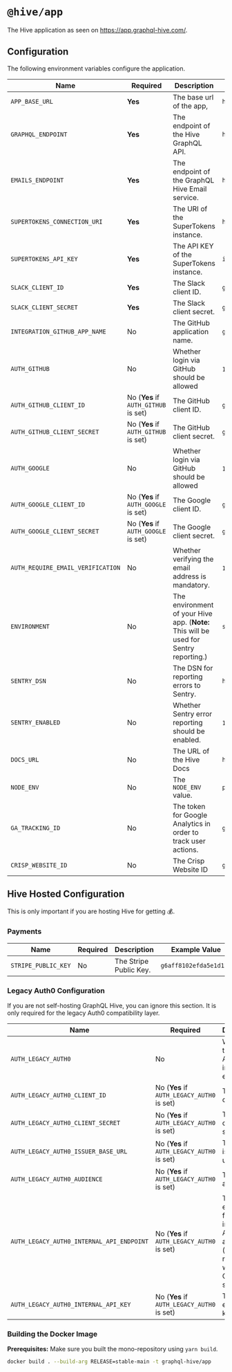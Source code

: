 # `@hive/app`

The Hive application as seen on https://app.graphql-hive.com/.

## Configuration

The following environment variables configure the application.

| Name                              | Required                             | Description                                                                           | Example Value                                        |
| --------------------------------- | ------------------------------------ | ------------------------------------------------------------------------------------- | ---------------------------------------------------- |
| `APP_BASE_URL`                    | **Yes**                              | The base url of the app,                                                              | `https://app.graphql-hive.com`                       |
| `GRAPHQL_ENDPOINT`                | **Yes**                              | The endpoint of the Hive GraphQL API.                                                 | `http://127.0.0.1:4000/graphql`                      |
| `EMAILS_ENDPOINT`                 | **Yes**                              | The endpoint of the GraphQL Hive Email service.                                       | `http://127.0.0.1:6260`                              |
| `SUPERTOKENS_CONNECTION_URI`      | **Yes**                              | The URI of the SuperTokens instance.                                                  | `http://127.0.0.1:3567`                              |
| `SUPERTOKENS_API_KEY`             | **Yes**                              | The API KEY of the SuperTokens instance.                                              | `iliketurtlesandicannotlie`                          |
| `SLACK_CLIENT_ID`                 | **Yes**                              | The Slack client ID.                                                                  | `g6aff8102efda5e1d12e`                               |
| `SLACK_CLIENT_SECRET`             | **Yes**                              | The Slack client secret.                                                              | `g12e552xx54xx2b127821dc4abc4491dxxxa6b187`          |
| `INTEGRATION_GITHUB_APP_NAME`     | No                                   | The GitHub application name.                                                          | `graphql-hive-self-hosted`                           |
| `AUTH_GITHUB`                     | No                                   | Whether login via GitHub should be allowed                                            | `1` (enabled) or `0` (disabled)                      |
| `AUTH_GITHUB_CLIENT_ID`           | No (**Yes** if `AUTH_GITHUB` is set) | The GitHub client ID.                                                                 | `g6aff8102efda5e1d12e`                               |
| `AUTH_GITHUB_CLIENT_SECRET`       | No (**Yes** if `AUTH_GITHUB` is set) | The GitHub client secret.                                                             | `g12e552xx54xx2b127821dc4abc4491dxxxa6b187`          |
| `AUTH_GOOGLE`                     | No                                   | Whether login via GitHub should be allowed                                            | `1` (enabled) or `0` (disabled)                      |
| `AUTH_GOOGLE_CLIENT_ID`           | No (**Yes** if `AUTH_GOOGLE` is set) | The Google client ID.                                                                 | `g6aff8102efda5e1d12e`                               |
| `AUTH_GOOGLE_CLIENT_SECRET`       | No (**Yes** if `AUTH_GOOGLE` is set) | The Google client secret.                                                             | `g12e552xx54xx2b127821dc4abc4491dxxxa6b187`          |
| `AUTH_REQUIRE_EMAIL_VERIFICATION` | No                                   | Whether verifying the email address is mandatory.                                     | `1` (enabled) or `0` (disabled)                      |
| `ENVIRONMENT`                     | No                                   | The environment of your Hive app. (**Note:** This will be used for Sentry reporting.) | `staging`                                            |
| `SENTRY_DSN`                      | No                                   | The DSN for reporting errors to Sentry.                                               | `https://dooobars@o557896.ingest.sentry.io/12121212` |
| `SENTRY_ENABLED`                  | No                                   | Whether Sentry error reporting should be enabled.                                     | `1` (enabled) or `0` (disabled)                      |
| `DOCS_URL`                        | No                                   | The URL of the Hive Docs                                                              | `https://docs.graphql-hive.com`                      |
| `NODE_ENV`                        | No                                   | The `NODE_ENV` value.                                                                 | `production`                                         |
| `GA_TRACKING_ID`                  | No                                   | The token for Google Analytics in order to track user actions.                        | `g6aff8102efda5e1d12e`                               |
| `CRISP_WEBSITE_ID`                | No                                   | The Crisp Website ID                                                                  | `g6aff8102efda5e1d12e`                               |

## Hive Hosted Configuration

This is only important if you are hosting Hive for getting 💰.

### Payments

| Name                | Required | Description            | Example Value          |
| ------------------- | -------- | ---------------------- | ---------------------- |
| `STRIPE_PUBLIC_KEY` | No       | The Stripe Public Key. | `g6aff8102efda5e1d12e` |

### Legacy Auth0 Configuration

If you are not self-hosting GraphQL Hive, you can ignore this section. It is only required for the legacy Auth0 compatibility layer.

| Name                                      | Required                                   | Description                                                                                               | Example Value                               |
| ----------------------------------------- | ------------------------------------------ | --------------------------------------------------------------------------------------------------------- | ------------------------------------------- |
| `AUTH_LEGACY_AUTH0`                       | No                                         | Whether the legacy Auth0 import is enabled.                                                               | `1` (enabled) or `0` (disabled)             |
| `AUTH_LEGACY_AUTH0_CLIENT_ID`             | No (**Yes** if `AUTH_LEGACY_AUTH0` is set) | The Auth0 client ID.                                                                                      | `rDSpExxD8sfqlpF1kbxxLkMNYI2Sxxx`           |
| `AUTH_LEGACY_AUTH0_CLIENT_SECRET`         | No (**Yes** if `AUTH_LEGACY_AUTH0` is set) | The Auth0 client secret.                                                                                  | `e43f156xx54en2b56117dc4abc4491dxxbb6b187`  |
| `AUTH_LEGACY_AUTH0_ISSUER_BASE_URL`       | No (**Yes** if `AUTH_LEGACY_AUTH0` is set) | The Auth0 issuer base url.                                                                                | `https://your-project.us.auth0.com`         |
| `AUTH_LEGACY_AUTH0_AUDIENCE`              | No (**Yes** if `AUTH_LEGACY_AUTH0` is set) | The Auth0 audience                                                                                        | `https://your-project.us.auth0.com/api/v2/` |
| `AUTH_LEGACY_AUTH0_INTERNAL_API_ENDPOINT` | No (**Yes** if `AUTH_LEGACY_AUTH0` is set) | The internal endpoint for importing Auth0 accounts. (**Note:** This route is within the GraphQL service.) | `http://127.0.0.1:4000/__legacy`            |
| `AUTH_LEGACY_AUTH0_INTERNAL_API_KEY`      | No (**Yes** if `AUTH_LEGACY_AUTH0` is set) | The internal endpoint key.                                                                                | `iliketurtles`                              |

### Building the Docker Image

**Prerequisites:** Make sure you built the mono-repository using `yarn build`.

```bash
docker build . --build-arg RELEASE=stable-main -t graphql-hive/app
```
